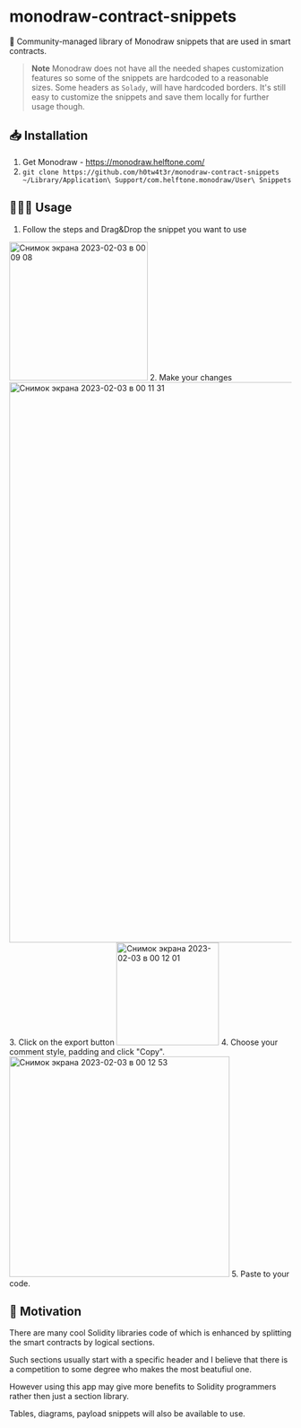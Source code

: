 # monodraw-contract-snippets
💅 Community-managed library of Monodraw snippets that are used in smart contracts.

> **Note**
Monodraw does not have all the needed shapes customization features so some of the snippets are hardcoded to a reasonable sizes. Some headers as `Solady`, will have hardcoded borders. It's still easy to customize the snippets and save them locally for further usage though.

## 📥 Installation
1. Get Monodraw - https://monodraw.helftone.com/
2. `git clone https://github.com/h0tw4t3r/monodraw-contract-snippets ~/Library/Application\ Support/com.helftone.monodraw/User\ Snippets`

## 👷🏻‍♂️ Usage
1. Follow the steps and Drag&Drop the snippet you want to use
<img width="247" alt="Снимок экрана 2023-02-03 в 00 09 08" src="https://user-images.githubusercontent.com/35642018/216460747-1bde83b3-a2f0-41fa-9e7a-3c542c9ac53d.png">
2. Make your changes
<img width="999" alt="Снимок экрана 2023-02-03 в 00 11 31" src="https://user-images.githubusercontent.com/35642018/216460917-6052f7d9-016d-4bcb-8d30-089f6333960b.png">
3. Click on the export button
<img width="183" alt="Снимок экрана 2023-02-03 в 00 12 01" src="https://user-images.githubusercontent.com/35642018/216461042-6bfa5013-461b-4bfe-a4e1-fac240678d15.png">
4. Choose your comment style, padding and click "Copy".
<img width="393" alt="Снимок экрана 2023-02-03 в 00 12 53" src="https://user-images.githubusercontent.com/35642018/216461118-3db1f18f-504b-4d42-bffd-42ee36dd4e15.png">
5. Paste to your code.

## 😤 Motivation
There are many cool Solidity libraries code of which is enhanced by splitting the smart contracts by logical sections.

Such sections usually start with a specific header and I believe that there is a competition to some degree who makes the most beatufiul one.

However using this app may give more benefits to Solidity programmers rather then just a section library.

Tables, diagrams, payload snippets will also be available to use.
